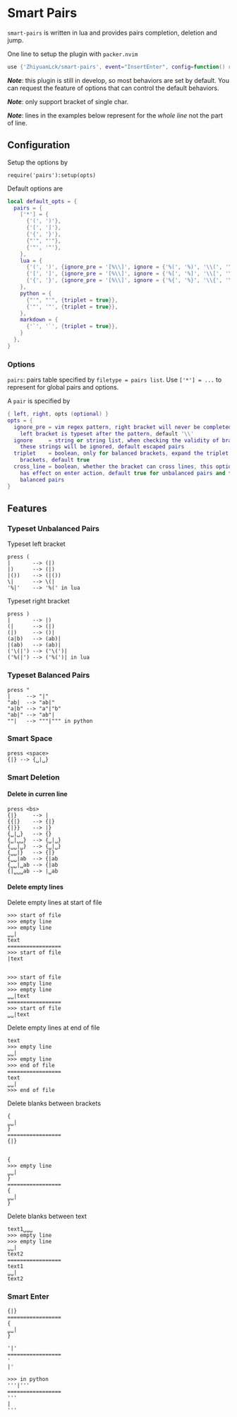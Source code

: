 # Smart Pairs

`smart-pairs` is written in lua and provides pairs completion, deletion and jump.

One line to setup the plugin with `packer.nvim`

```lua
use {'ZhiyuanLck/smart-pairs', event="InsertEnter", config=function() require('pairs'):setup() end}
```

***Note***: this plugin is still in develop, so most behaviors are set by default. You can request the feature of
options that can control the default behaviors.

***Note***: only support bracket of single char.

***Note***: lines in the examples below represent for the *whole line* not the part of line.

## Configuration

Setup the options by

```
require('pairs'):setup(opts)
```

Default options are

```lua
local default_opts = {
  pairs = {
    ['*'] = {
      {'(', ')'},
      {'[', ']'},
      {'{', '}'},
      {"'", "'"},
      {'"', '"'},
    },
    lua = {
      {'(', ')', {ignore_pre = '[%\\]', ignore = {'%(', '%)', '\\(', '\\)'}}},
      {'[', ']', {ignore_pre = '[%\\]', ignore = {'%[', '%]', '\\[', '\\]'}}},
      {'{', '}', {ignore_pre = '[%\\]', ignore = {'%{', '%}', '\\{', '\\}'}}},
    },
    python = {
      {"'", "'", {triplet = true}},
      {'"', '"', {triplet = true}},
    },
    markdown = {
      {'`', '`', {triplet = true}},
    }
  },
}
```

### Options

`pairs`: pairs table specified by `filetype = pairs list`. Use `['*'] = ...` to represent for global pairs and options.

A `pair` is specified by

```lua
{ left, right, opts (optional) }
opts = {
  ignore_pre = vim regex pattern, right bracket will never be completed when
    left bracket is typeset after the pattern, default '\\'
  ignore     = string or string list, when checking the validity of brackets,
    these strings will be ignored, default escaped pairs
  triplet    = boolean, only for balanced brackets, expand the triplet
    brackets, default true
  cross_line = boolean, whether the bracket can cross lines, this option only
    has effect on enter action, default true for unbalanced pairs and false for
    balanced pairs
}
```

## Features

### Typeset Unbalanced Pairs

Typeset left bracket

```
press (
|       --> (|)
|)      --> (|)
|())    --> (|())
\|      --> \(|
'%|'    --> '%(' in lua
```

Typeset right bracket

```
press )
|       --> |)
(|      --> (|)
(|)     --> ()|
(a|b)   --> (ab)|
|(ab)   --> (ab)|
('\(|') --> ('\(')|
('%(|') --> ('%(')| in lua
```

### Typeset Balanced Pairs

```
press "
|     --> "|"
"ab|  --> "ab|"
"a|b" --> "a"|"b"
"ab|" --> "ab"|
""|   --> """|""" in python
```

### Smart Space

```
press <space>
{|} --> {␣|␣}
```

### Smart Deletion

#### Delete in curren line

```
press <bs>
{|}     --> |
{{|}    --> {|}
{|}}    --> |}
{␣|␣}   --> {}
{␣|␣␣}  --> {␣|␣}
{␣␣|␣}  --> {␣|␣}
{␣␣|}   --> {|}
{␣␣|ab  --> {|ab
{␣␣|␣ab --> {|ab
{|␣␣␣ab --> |␣ab
```

#### Delete empty lines

Delete empty lines at start of file

```
>>> start of file
>>> empty line
>>> empty line
␣␣|
text
=================
>>> start of file
|text


>>> start of file
>>> empty line
>>> empty line
␣␣|text
=================
>>> start of file
␣␣|text
```

Delete empty lines at end of file
```
text
>>> empty line
␣␣|
>>> empty line
>>> end of file
=================
text
␣␣|
>>> end of file
```

Delete blanks between brackets

```
{
␣␣|
}
=================
{|}


{
>>> empty line
␣␣|
}
=================
{
␣␣|
}
```

Delete blanks between text

```
text1␣␣␣
>>> empty line
>>> empty line
␣␣|
text2
=================
text1
␣␣|
text2
```

### Smart Enter

```
{|}
=================
{
␣␣|
}

'|'
=================
'
|'

>>> in python
'''|'''
=================
'''
|
'''
```
